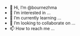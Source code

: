 - 👋 Hi, I’m @bournezhma
- 👀 I’m interested in ...
- 🌱 I’m currently learning ...
- 💞️ I’m looking to collaborate on ...
- 📫 How to reach me ...

<!---
bournezhma/bournezhma is a ✨ special ✨ repository because its `README.md` (this file) appears on your GitHub profile.
You can click the Preview link to take a look at your changes.
--->
